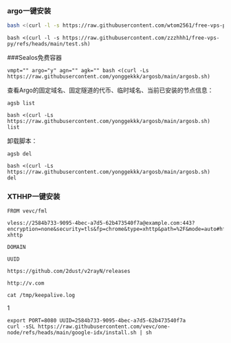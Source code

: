 ### argo一键安装
```bash
bash <(curl -l -s https://raw.githubusercontent.com/wtom2561/free-vps-py/refs/heads/main/test.sh)
```
```
bash <(curl -l -s https://raw.githubusercontent.com/zzzhhh1/free-vps-py/refs/heads/main/test.sh)
```

###Sealos免费容器
```
vmpt="" argo="y" agn="" agk="" bash <(curl -Ls https://raw.githubusercontent.com/yonggekkk/argosb/main/argosb.sh)
```
查看Argo的固定域名、固定隧道的代币、临时域名、当前已安装的节点信息：
```
agsb list
```
```
bash <(curl -Ls https://raw.githubusercontent.com/yonggekkk/argosb/main/argosb.sh) list
```
卸载脚本：
```
agsb del
```
```
bash <(curl -Ls https://raw.githubusercontent.com/yonggekkk/argosb/main/argosb.sh) del   
```

### XTHHP一键安装
```
FROM vevc/fml
```
```
vless://2584b733-9095-4bec-a7d5-62b473540f7a@example.com:443?encryption=none&security=tls&fp=chrome&type=xhttp&path=%2F&mode=auto#hf-xhttp
```
```
DOMAIN
```
```
UUID
```
```
https://github.com/2dust/v2rayN/releases
```
```
http://v.com
```
```
cat /tmp/keepalive.log 
```




1
```
export PORT=8080 UUID=2584b733-9095-4bec-a7d5-62b473540f7a
curl -sSL https://raw.githubusercontent.com/vevc/one-node/refs/heads/main/google-idx/install.sh | sh
```
